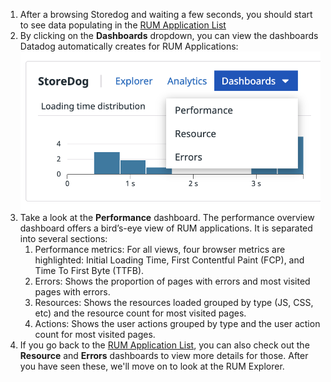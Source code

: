 
1. After a browsing Storedog and waiting a few seconds, you should start to see data populating in the [RUM Application List](https://app.datadoghq.com/rum/list)
2. By clicking on the **Dashboards** dropdown, you can view the dashboards Datadog automatically creates for RUM Applications:
    ![dashboard link](assets/dashboardlink.png)
3. Take a look at the **Performance** dashboard. The performance overview dashboard offers a bird’s-eye view of RUM applications. It is separated into several sections:
    1. Performance metrics: For all views, four browser metrics are highlighted: Initial Loading Time, First Contentful Paint (FCP), and Time To First Byte (TTFB).
    2. Errors: Shows the proportion of pages with errors and most visited pages with errors.
    3. Resources: Shows the resources loaded grouped by type (JS, CSS, etc) and the resource count for most visited pages.
    4. Actions: Shows the user actions grouped by type and the user action count for most visited pages.
4. If you go back to the [RUM Application List](https://app.datadoghq.com/rum/list), you can also check out the **Resource** and **Errors** dashboards to view more details for those. After you have seen these, we'll move on to look at the RUM Explorer.